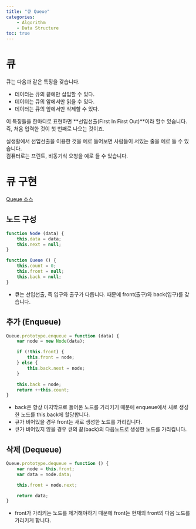 ```yaml
---
title: "큐 Queue"
categories: 
    - Algorithm
    - Data Structure
toc: true
---
```


# 큐

큐는 다음과 같은 특징을 갖습니다.

- 데이터는 큐의 끝에만 삽입할 수 있다.
- 데이터는 큐의 앞에서만 읽을 수 있다.
- 데이터는 큐의 앞에서만 삭제할 수 있다.

이 특징들을 한마디로 표현하면 **선입선출(First In First Out)**이라 할수 있습니다.  
즉, 처음 입력한 것이 첫 번째로 나오는 것이죠.  

실생활에서 선입선출을 이용한 것을 예로 들어보면 사람들이 서있는 줄을 예로 들 수 있습니다.  
컴퓨터로는 프린트, 비동기식 요청을 예로 들 수 있습니다.

# 큐 구현

[Queue 소스](https://github.com/ironring9/data_structure_by_js/blob/master/Queue.js)

## 노드 구성

```js
function Node (data) {
    this.data = data;
    this.next = null;
}

function Queue () {
    this.count = 0;
    this.front = null;
    this.back = null;
}
```

- 큐는 선입선출, 즉 입구와 출구가 다릅니다. 때문에 front(출구)와 back(입구)를 갖습니다.

## 추가 (Enqueue)
```js
Queue.prototype.enqueue = function (data) {
    var node = new Node(data);

    if (!this.front) {
        this.front = node;
    } else {
        this.back.next = node;
    }

    this.back = node;
    return ++this.count;
}
```

- back은 항상 마지막으로 들어온 노드를 가리키기 때문에 enqueue에서 새로 생성한 노드를 this.back에 할당합니다.
- 큐가 비어있을 경우 front는 새로 생성한 노드를 가리킵니다.
- 큐가 비어있지 않을 경우 큐의 끝(back)의 다음노드로 생성한 노드를 가리킵니다.

## 삭제 (Dequeue)
```js
Queue.prototype.dequeue = function () {
    var node = this.front;
    var data = node.data;

    this.front = node.next;

    return data;
}
```

- front가 가리키는 노드를 제거해야하기 때문에 front는 현재의 front의 다음 노드를 가리키게 합니다.